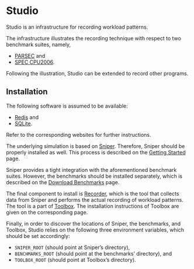 # Studio

Studio is an infrastructure for recording workload patterns.

The infrastructure illustrates the recording technique with respect to two
benchmark suites, namely,

* [PARSEC](http://parsec.cs.princeton.edu) and
* [SPEC CPU2006](https://www.spec.org/cpu2006).

Following the illustration, Studio can be extended to record other programs.

## Installation

The following software is assumed to be available:

* [Redis](http://redis.io) and
* [SQLite](https://sqlite.org).

Refer to the corresponding websites for further instructions.

The underlying simulation is based on [Sniper](http://snipersim.org). Therefore,
Sniper should be properly installed as well. This process is described on the
[Getting Started](http://snipersim.org/w/Getting_Started) page.

Sniper provides a tight integration with the aforementioned benchmark suites.
However, the benchmarks should be installed separately, which is described on
the [Download Benchmarks](http://snipersim.org/w/Download_Benchmarks) page.

The final component to install is
[Recorder](https://github.com/learning-on-chip/recorder), which is the tool that
collects data from Sniper and performs the actual recording of workload
patterns. The tool is a part of
[Toolbox](https://github.com/learning-on-chip/toolbox). The installation
instructions of Toolbox are given on the corresponding page.

Finally, in order to discover the locations of Sniper, the benchmarks, and
Toolbox, Studio relies on the following three environment variables, which
should be set accordingly:

* `SNIPER_ROOT` (should point at Sniper’s directory),
* `BENCHMARKS_ROOT` (should point at the benchmarks’ directory), and
* `TOOLBOX_ROOT` (should point at Toolbox’s directory).
